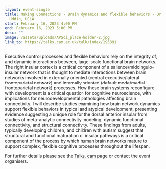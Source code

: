 ```yaml
---
layout: event-single
title: Making Connections - Brain dynamics and flexible behaviors - Dr. Lucina
  Uddin, UCLA
start: February 16, 2023 4:00 PM
end: February 16, 2023 5:00 PM
desc: ""
image: /assets/uploads/APSci_place-holder-2.jpg
link_to: https://talks.cam.ac.uk/talk/index/195391
---
```

Executive control processes and flexible behaviors rely on the integrity of, and dynamic interactions between, large-scale functional brain networks. The right insular cortex is a critical component of a salience/midcingulo-insular network that is thought to mediate interactions between brain networks involved in externally oriented (central executive/lateral frontoparietal network) and internally oriented (default mode/medial frontoparietal network) processes. How these brain systems reconfigure with development is a critical question for cognitive neuroscience, with implications for neurodevelopmental pathologies affecting brain connectivity. I will describe studies examining how brain network dynamics support flexible behaviors in typical and atypical development, presenting evidence suggesting a unique role for the dorsal anterior insular from studies of meta-analytic connectivity modeling, dynamic functional connectivity, and structural connectivity. These findings from adults, typically developing children, and children with autism suggest that structural and functional maturation of insular pathways is a critical component of the process by which human brain networks mature to support complex, flexible cognitive processes throughout the lifespan.

For further details please see the [Talks. cam](https://talks.cam.ac.uk/talk/index/195391) page or contact the event organisers.